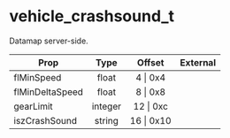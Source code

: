 # vehicle_crashsound_t
Datamap server-side.

|Prop|Type|Offset|External|
|---|:-:|:-:|--:|
|flMinSpeed|float|4 \| 0x4||
|flMinDeltaSpeed|float|8 \| 0x8||
|gearLimit|integer|12 \| 0xc||
|iszCrashSound|string|16 \| 0x10||
